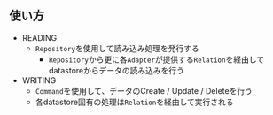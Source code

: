 
## 使い方

* READING
  * `Repository`を使用して読み込み処理を発行する
    * `Repository`から更に各`Adapter`が提供する`Relation`を経由してdatastoreからデータの読み込みを行う
* WRITING
  * `Command`を使用して、データのCreate / Update / Deleteを行う
  * 各datastore固有の処理は`Relation`を経由して実行される
